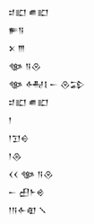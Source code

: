 <div class='block'>
<div class='line'>𒄑𒊬 𒌑𒊬</div>
<div class='line'>𒊓𒀀</div>
<div class='line'>𒉽 𒐈</div>
<div class='line'>𒀲 𒀀𒊮</div>
<div class='line'>𒀲 𒅈𒋙 𒀸 𒊮𒁉</div>
<div class='line'>𒄑𒊬 𒌑𒊬</div>
<div class='line'>𒁹</div>
<div class='line'>𒁹𒋛𒀪</div>
<div class='line'>𒁹𒁲</div>
<div class='line'>𒌋𒌋 𒀲 𒀀𒊮</div>
<div class='line'>𒀸 𒌷𒈨𒄴</div>
<div class='line'>𒁹𒀀𒅆𒊏 𒑳</div>
</div>